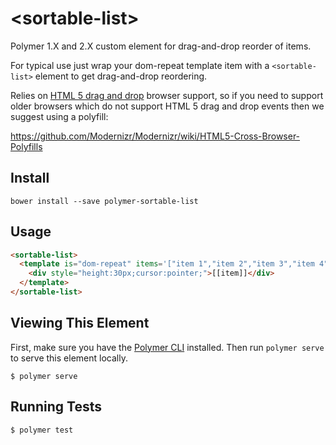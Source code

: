 # \<sortable-list\>

Polymer 1.X and 2.X custom element for drag-and-drop reorder of items.

For typical use just wrap your dom-repeat template item with a `<sortable-list>`
element to get drag-and-drop reordering.

Relies on
[HTML 5 drag and drop](https://developer.mozilla.org/en-US/docs/Web/API/HTML_Drag_and_Drop_API)
browser support, so if you need to support older browsers
which do not support HTML 5 drag and drop events then we suggest using a polyfill:

https://github.com/Modernizr/Modernizr/wiki/HTML5-Cross-Browser-Polyfills

## Install

```shell
bower install --save polymer-sortable-list
```

## Usage

<!--
```
<custom-element-demo height="200">
  <template>
    <link rel="import" href="sortable-list.html">
    <next-code-block></next-code-block>
  </template>
</custom-element-demo>
```
-->
```html
<sortable-list>
  <template is="dom-repeat" items='["item 1","item 2","item 3","item 4"]'>
    <div style="height:30px;cursor:pointer;">[[item]]</div>
  </template>
</sortable-list>
```

## Viewing This Element

First, make sure you have the [Polymer CLI](https://www.npmjs.com/package/polymer-cli) installed. Then run `polymer serve` to serve this element locally.

```
$ polymer serve
```

## Running Tests

```
$ polymer test
```
